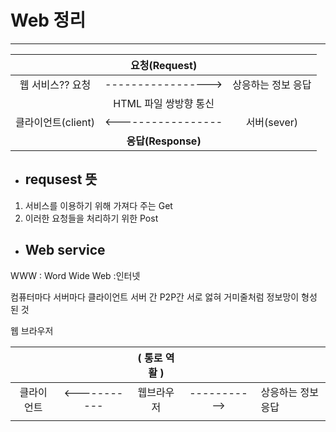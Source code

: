 # Web 정리

------

|                    |     요청(Request)     |                    |
| :----------------: | :-------------------: | :----------------: |
|  웹 서비스?? 요청  |  ----------------->   | 상응하는 정보 응답 |
|                    | HTML 파일 쌍방향 통신 |                    |
| 클라이언트(client) |  <-----------------   |    서버(sever)     |
|                    |  **응답(Response)**   |                    |



- ## requsest    뜻

1. 서비스를 이용하기 위해 가져다 주는   Get    
2. 이러한 요청들을 처리하기 위한   Post



- ## Web service

WWW : Word Wide Web :인터넷

컴퓨터마다 서버마다 클라이언트 서버 간 P2P간 서로 엃혀 거미줄처럼 정보망이 형성 된 것

웹 브라우저

|            |              | (   통로 역활  ) |              |                    |
| :--------: | :----------: | :--------------: | :----------: | ------------------ |
| 클라이언트 | <----------- |    웹브라우저    | -----------> | 상응하는 정보 응답 |
|            |              |                  |              |                    |

## 